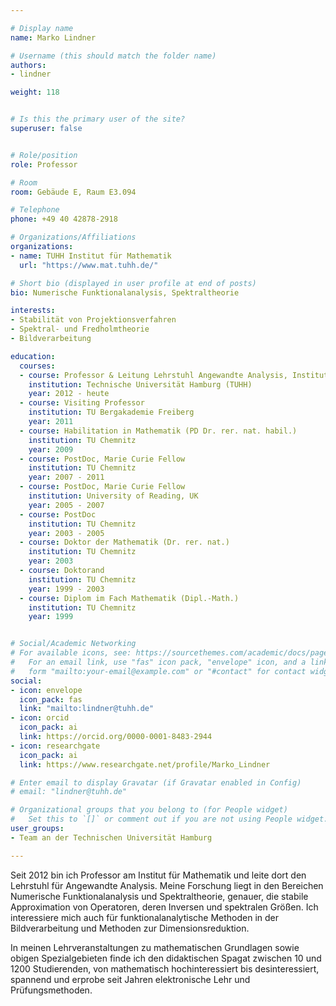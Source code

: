 ---# Display namename: Marko Lindner# Username (this should match the folder name)authors:- lindnerweight: 118# Is this the primary user of the site?superuser: false# Role/positionrole: Professor# Roomroom: Gebäude E, Raum E3.094# Telephonephone: +49 40 42878-2918# Organizations/Affiliationsorganizations:- name: TUHH Institut für Mathematik  url: "https://www.mat.tuhh.de/"# Short bio (displayed in user profile at end of posts)bio: Numerische Funktionalanalysis, Spektraltheorieinterests:- Stabilität von Projektionsverfahren- Spektral- und Fredholmtheorie- Bildverarbeitungeducation:  courses:  - course: Professor & Leitung Lehrstuhl Angewandte Analysis, Institut für Mathematik    institution: Technische Universität Hamburg (TUHH)    year: 2012 - heute  - course: Visiting Professor    institution: TU Bergakademie Freiberg    year: 2011  - course: Habilitation in Mathematik (PD Dr. rer. nat. habil.)    institution: TU Chemnitz    year: 2009  - course: PostDoc, Marie Curie Fellow    institution: TU Chemnitz     year: 2007 - 2011  - course: PostDoc, Marie Curie Fellow     institution: University of Reading, UK    year: 2005 - 2007  - course: PostDoc    institution: TU Chemnitz     year: 2003 - 2005  - course: Doktor der Mathematik (Dr. rer. nat.)    institution: TU Chemnitz    year: 2003  - course: Doktorand    institution: TU Chemnitz    year: 1999 - 2003  - course: Diplom im Fach Mathematik (Dipl.-Math.)    institution: TU Chemnitz    year: 1999 # Social/Academic Networking# For available icons, see: https://sourcethemes.com/academic/docs/page-builder/#icons#   For an email link, use "fas" icon pack, "envelope" icon, and a link in the#   form "mailto:your-email@example.com" or "#contact" for contact widget.social:- icon: envelope  icon_pack: fas  link: "mailto:lindner@tuhh.de"- icon: orcid  icon_pack: ai  link: https://orcid.org/0000-0001-8483-2944- icon: researchgate  icon_pack: ai  link: https://www.researchgate.net/profile/Marko_Lindner# Enter email to display Gravatar (if Gravatar enabled in Config)# email: "lindner@tuhh.de"# Organizational groups that you belong to (for People widget)#   Set this to `[]` or comment out if you are not using People widget.user_groups:- Team an der Technischen Universität Hamburg---Seit 2012 bin ich Professor am Institut für Mathematik und leite dort den Lehrstuhl für Angewandte Analysis. Meine Forschung liegt in den Bereichen Numerische Funktionalanalysis und Spektraltheorie, genauer, die stabile Approximation von Operatoren, deren Inversen und spektralen Größen. Ich interessiere mich auch für funktionalanalytische Methoden in der Bildverarbeitung und Methoden zur Dimensionsreduktion.In meinen Lehrveranstaltungen zu mathematischen Grundlagen sowie obigen Spezialgebieten finde ich den didaktischen Spagat zwischen 10 und 1200 Studierenden, von mathematisch hochinteressiert bis desinteressiert, spannend und erprobe seit Jahren elektronische Lehr und Prüfungsmethoden.